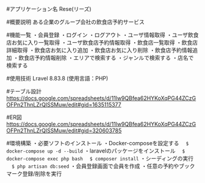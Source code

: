 #アプリケーション名
Rese(リーズ)

#概要説明
ある企業のグループ会社の飲食店予約サービス

#機能一覧
・会員登録
・ログイン
・ログアウト
・ユーザ情報取得
・ユーザ飲食店お気に入り一覧取得
・ユーザ飲食店予約情報取得
・飲食店一覧取得
・飲食店詳細取得
・飲食店お気に入り追加
・飲食店お気に入り削除
・飲食店予約情報追加
・飲食店予約情報削除
・エリアで検索する
・ジャンルで検索する
・店名で検索する

#使用技術
Lravel 8.83.8 (使用言語：PHP)

#テーブル設計
https://docs.google.com/spreadsheets/d/11lw9QBfea62HYKoXqPG44ZCzGOFPn2ThnLZrQlSSMuw/edit#gid=1635115377

#ER図
https://docs.google.com/spreadsheets/d/11lw9QBfea62HYKoXqPG44ZCzGOFPn2ThnLZrQlSSMuw/edit#gid=320603785

#環境構築
・必要ソフトのインストール
・Docker-composeを設定する
　`$ docker-compose up -d --build` 
・laravelのパッケージをインストール
　`$ docker-compose exec php bash` 
　`$ composer install`
・シーディングの実行
　`$ php artisan db:seed`
・会員登録画面で会員を作成
・任意の予約やブックマーク登録/削除を実行